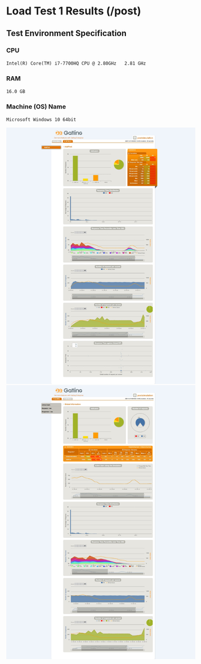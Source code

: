 # Load Test 1 Results (/post)

## Test Environment Specification
### CPU
	Intel(R) Core(TM) i7-7700HQ CPU @ 2.80GHz   2.81 GHz
### RAM
	16.0 GB
### Machine (OS) Name
	Microsoft Windows 10 64bit

![image](results/load_test_1_details.jpeg)
![image](results/load_test_1_global.jpeg)